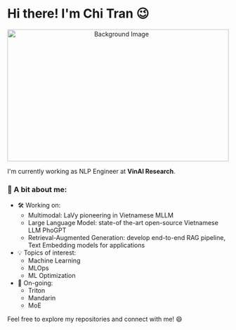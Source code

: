 # Hi there! I'm Chi Tran 😉

<!-- Background Image -->
<p align="center">
  <img src="https://wallpapercave.com/wp/wp12973913.jpg" alt="Background Image" style="width:100%; height:300px; object-fit:cover;">
</p>

I'm currently working as NLP Engineer at **VinAI Research**.

### 🌟 A bit about me:
- 🛠 Working on:
  - Multimodal: LaVy pioneering in Vietnamese MLLM
  - Large Language Model: state-of the-art open-source Vietnamese LLM PhoGPT 
  - Retrieval-Augmented Generation: develop end-to-end RAG pipeline, Text Embedding models for applications  
- 💡 Topics of interest:
  - Machine Learning
  - MLOps 
  - ML Optimization
- 🌱 On-going:
  - Triton
  - Mandarin
  - MoE

Feel free to explore my repositories and connect with me! 😄
